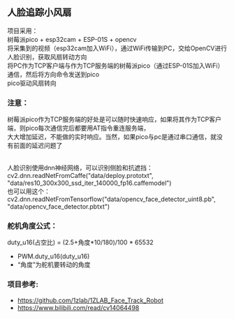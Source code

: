 ## 人脸追踪小风扇
项目采用：<br>
树莓派pico + esp32cam + ESP-01S + opencv<br>
将采集到的视频（esp32cam加入WiFi），通过WiFi传输到PC，交给OpenCV进行人脸识别，获取风扇转动方向<br>
将PC作为TCP客户端与作为TCP服务端的树莓派pico（通过ESP-01S加入WiFi）通信，然后将方向命令发送到pico<br>
pico驱动风扇转向
<br>
### 注意：
树莓派pico作为TCP服务端的好处是可以随时快速响应，如果将其作为TCP客户端，则pico每次通信完后都要用AT指令重连服务端，<br>
大大增加延迟，不能做的实时响应。当然，如果pico与pc是通过串口通信，就没有前面的延迟问题了

<br>
人脸识别使用dnn神经网络，可以识别侧脸和抗遮挡：<br>
cv2.dnn.readNetFromCaffe("data/deploy.prototxt", "data/res10_300x300_ssd_iter_140000_fp16.caffemodel")<br>
也可以用这个：<br>
cv2.dnn.readNetFromTensorflow("data/opencv_face_detector_uint8.pb", "data/opencv_face_detector.pbtxt")

### 舵机角度公式：
duty_u16(占空比) = (2.5+角度*10/180)/100 * 65532
* PWM.duty_u16(duty_u16)
* “角度”为舵机要转动的角度

### 项目参考: 
* https://github.com/1zlab/1ZLAB_Face_Track_Robot
* https://www.bilibili.com/read/cv14064498